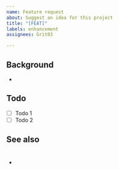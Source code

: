 ```yaml
---
name: Feature request
about: Suggest an idea for this project
title: "[FEAT]"
labels: enhancement
assignees: Grit03

---
```


## Background
- 

## Todo
- [ ] Todo 1
- [ ] Todo 2

## See also
- #

